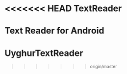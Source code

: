 <<<<<<< HEAD
TextReader
==========

Text Reader for Android
=======
UyghurTextReader
================
>>>>>>> origin/master
